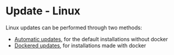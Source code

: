 # Update - Linux

Linux updates can be performed through two methods:

* [Automatic updates](automatic-update-linux.md), for the default installations without docker
* [Dockered updates](dockered-update-linux.md), for installations made with docker
